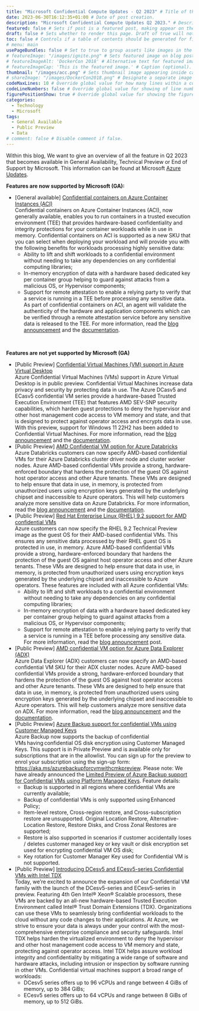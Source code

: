 ```yaml
---
title: "Microsoft Confidential Compute Updates - Q2 2023" # Title of the blog post.
date: 2023-06-30T16:12:35+01:00 # Date of post creation.
description: "Microsoft Confidential Compute Updates Q2 2023." # Description used for search engine.
featured: false # Sets if post is a featured post, making appear on the home page side bar.
draft: false # Sets whether to render this page. Draft of true will not be rendered.
toc: false # Controls if a table of contents should be generated for first-level links automatically.
# menu: main
usePageBundles: false # Set to true to group assets like images in the same folder as this post.
# featureImage: "/images/ignite.png" # Sets featured image on blog post.
# featureImageAlt: 'DockerCon 2018' # Alternative text for featured image.
# featureImageCap: 'This is the featured image.' # Caption (optional).
thumbnail: "/images/acc.png" # Sets thumbnail image appearing inside card on homepage.
# shareImage: "/images/DockerCon2018.png" # Designate a separate image for social media sharing.
codeMaxLines: 10 # Override global value for how many lines within a code block before auto-collapsing.
codeLineNumbers: false # Override global value for showing of line numbers within code block.
figurePositionShow: true # Override global value for showing the figure label.
categories:
  - Technology
  - Microsoft
tags:
  - General Available
  - Public Preview
  - Data
# comment: false # Disable comment if false.
---
```


Within this blog, We want to give an overview of all the feature in Q2 2023 that becomes available in General Availability, Technical Preview or End of Support by Microsoft.
This information can be found at Microsoft <a href="https://azure.microsoft.com/en-us/updates/?query=AKS">Azure Updates</a>.

<b> Features are now supported by Microsoft (GA): </b>
- [General available] <a href="https://azure.microsoft.com/en-us/updates/general-availability-confidential-containers-on-azure-container-instances-aci/">Confidential containers on Azure Container Instances (ACI)</a> <br>
  Confidential containers on Azure Container Instances (ACI), now generally available, enables you to run containers in a trusted execution environment (TEE) that provides hardware-based confidentiality and integrity protections for your container workloads while in use in memory. Confidential containers on ACI is supported as a new SKU that you can select when deploying your workload and will provide you with the following benefits for workloads processing highly sensitive data:   
    - Ability to lift and shift workloads to a confidential environment without needing to take any dependencies on any confidential computing libraries; 
    - In-memory encryption of data with a hardware based dedicated key per container group helping to guard against attacks from a malicious OS, or Hypervisor components;  
    - Support for remote attestation to enable a relying party to verify that a service is running in a TEE before processing any sensitive data. As part of confidential containers on ACI, an agent will validate the authenticity of the hardware and application components which can be verified through a remote attestation service before any sensitive data is released to the TEE.
  For more information, read the <a href="https://techcommunity.microsoft.com/t5/apps-on-azure-blog/confidential-containers-on-azure-container-instances-general/ba-p/3827460">blog announcement</a> and the <a href="https://learn.microsoft.com/en-gb/azure/container-instances/container-instances-confidential-overview">documentation</a>.
<br>

<b> Features are not yet supported by Microsoft (GA) </b>
- [Public Preview] <a href="https://azure.microsoft.com/en-us/updates/public-preview-confidential-virtual-machines-vm-support-in-azure-virtual-desktop/">Confidential Virtual Machines (VM) support in Azure Virtual Desktop</a> <br>
  Azure Confidential Virtual Machines (VMs) support in Azure Virtual Desktop is in public preview. Confidential Virtual Machines increase data privacy and security by protecting data in use. The Azure DCasv5 and ECasv5 confidential VM series provide a hardware-based Trusted Execution Environment (TEE) that features AMD SEV-SNP security capabilities, which harden guest protections to deny the hypervisor and other host management code access to VM memory and state, and that is designed to protect against operator access and encrypts data in use. With this preview, support for Windows 11 22H2 has been added to Confidential Virtual Machines. For more information, read the <a href="https://techcommunity.microsoft.com/t5/azure-virtual-desktop-blog/confidential-virtual-machine-support-for-azure-virtual-desktop/ba-p/3686350">blog announcement</a> and the <a href="https://learn.microsoft.com/en-us/azure/confidential-computing/confidential-vm-overview">documentation</a>.
- [Public Preview] <a href="https://azure.microsoft.com/en-us/updates/amd-confidential-vm-option-for-azure-databricks/">AMD Confidential VM option for Azure Databricks</a> <br>
  Azure Databricks customers can now specify AMD-based confidential VMs for their Azure Databricks cluster driver node and cluster worker nodes. Azure AMD-based confidential VMs provide a strong, hardware-enforced boundary that hardens the protection of the guest OS against host operator access and other Azure tenants. These VMs are designed to help ensure that data in use, in memory, is protected from unauthorized users using encryption keys generated by the underlying chipset and inaccessible to Azure operators.  This will help customers analyze more sensitive data on Azure Databricks.
  For more information, read the <a href="https://techcommunity.microsoft.com/t5/ai-customer-engineering-team/azure-databricks-deployment-on-amd-based-azure-confidential-vms/ba-p/3827595">blog announcement</a> and the <a href="https://learn.microsoft.com/en-us/azure/databricks/clusters/configure">documentation</a>.
- [Public Preview] <a href="https://azure.microsoft.com/en-us/updates/preview-red-hat-enterprise-linux-rhel-92-support-for-amd-confidential-vms/">Red Hat Enterprise Linux (RHEL) 9.2 support for AMD confidential VMs</a> <br>
  Azure customers can now specify the RHEL 9.2 Technical Preview image as the guest OS for their AMD-based confidential VMs. This ensures any sensitive data processed by their RHEL guest OS is protected in use, in memory. Azure AMD-based confidential VMs provide a strong, hardware-enforced boundary that hardens the protection of the guest OS against host operator access and other Azure tenants. These VMs are designed to help ensure that data in use, in memory, is protected from unauthorized users using encryption keys generated by the underlying chipset and inaccessible to Azure operators.   These features are included with all Azure confidential VMs: 
    - Ability to lift and shift workloads to a confidential environment without needing to take any dependencies on any confidential computing libraries; 
    - In-memory encryption of data with a hardware based dedicated key per container group helping to guard against attacks from a malicious OS, or Hypervisor components;  
    - Support for remote attestation to enable a relying party to verify that a service is running in a TEE before processing any sensitive data.  
  For more information, read the <a href="hhttps://techcommunity.microsoft.com/t5/azure-confidential-computing/rhel-9-2-preview-confidential-image-is-now-available-on/ba-p/3823616">blog announcement</a> post.
- [Public Preview] <a href="https://azure.microsoft.com/en-us/updates/public-preview-amd-confidential-vm-option-for-azure-data-explorer-adx/">AMD confidential VM option for Azure Data Explorer (ADX)</a> <br>
  Azure Data Explorer (ADX) customers can now specify an AMD-based confidential VM SKU for their ADX cluster nodes. Azure AMD-based confidential VMs provide a strong, hardware-enforced boundary that hardens the protection of the guest OS against host operator access and other Azure tenants. These VMs are designed to help ensure that data in use, in memory, is protected from unauthorized users using encryption keys generated by the underlying chipset and inaccessible to Azure operators.  This will help customers analyze more sensitive data on ADX.
  For more information, read the <a href="https://techcommunity.microsoft.com/t5/azure-data-explorer-blog/confidential-vm-option-for-azure-data-explorer-public-preview/ba-p/3827343">blog announcement</a> and the <a href="https://learn.microsoft.com/en-us/azure/data-explorer/manage-cluster-choose-sku">documentation</a>.
- [Public Preview] <a href="https://azure.microsoft.com/en-us/updates/private-preview-azure-backup-support-for-confidential-vms-using-customer-managed-keys/">Azure Backup support for confidential VMs using Customer Managed Keys</a> <br>
  Azure Backup now supports the backup of confidential VMs having confidential OS disk encryption using Customer Managed Keys. This support is in Private Preview and is available only for subscriptions that are in the allowlist. You can sign up for the preview to enrol your subscription using the sign-up form: https://aka.ms/azurebackupforcvmwithcmkpreview.
  Please note: We have already announced the <a href="https://azure.microsoft.com/en-us/updates/limited-preview-azure-backup-support-for-confidential-virtual-machines-using-platform-managed-keys/">Limited Preview of Azure Backup support for Confidential VMs using Platform Managed Keys</a>. Feature details: 
    - Backup is supported in all regions where confidential VMs are currently available; 
    - Backup of confidential VMs is only supported using Enhanced Policy; 
    - Item-level restore, Cross-region restore, and Cross-subscription restore are unsupported. Original Location Restore, Alternative-Location Restore, Restore Disks, and Cross Zonal Restores are supported; 
    - Restore is also supported in scenarios if customer accidentally loses / deletes customer managed key or key vault or disk encryption set used for encrypting confidential VM OS disk; 
    - Key rotation for Customer Manager Key used for Confidential VM is not supported.
- [Public Preview] <a href="https://azure.microsoft.com/en-us/updates/confidential-vms-with-intel-tdx-dcesv5-ecesv5/">Introducing DCesv5 and ECesv5-series Confidential VMs with Intel TDX</a> <br>
  Today, we’re excited to announce the expansion of our Confidential VM family with the launch of the DCesv5-series and ECesv5-series in preview. Featuring 4th Gen Intel® Xeon® Scalable processors, these VMs are backed by an all-new hardware-based Trusted Execution Environment called Intel® Trust Domain Extensions (TDX). Organizations can use these VMs to seamlessly bring confidential workloads to the cloud without any code changes to their applications.
  At Azure, we strive to ensure your data is always under your control with the most-comprehensive enterprise compliance and security safeguards. Intel TDX helps harden the virtualized environment to deny the hypervisor and other host management code access to VM memory and state, protecting against operator access. Intel TDX helps assure workload integrity and confidentiality by mitigating a wide range of software and hardware attacks, including intrusion or inspection by software running in other VMs.
  Confidential virtual machines support a broad range of workloads:
    - DCesv5 series offers up to 96 vCPUs and range between 4 GiBs of memory, up to 384 GiBs;
    - ECesv5 series offers up to 64 vCPUs and range between 8 GiBs of memory, up to 512 GiBs.
<br>